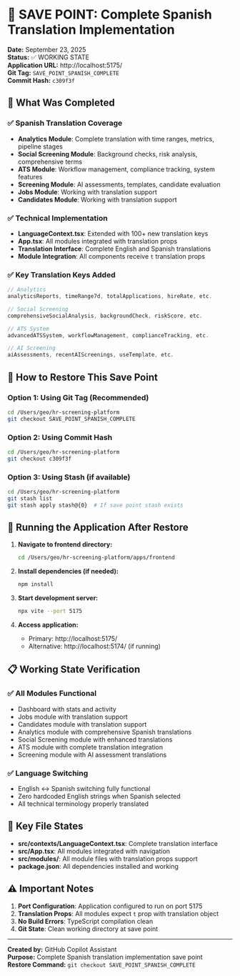 # 🚩 SAVE POINT: Complete Spanish Translation Implementation

**Date:** September 23, 2025  
**Status:** ✅ WORKING STATE  
**Application URL:** http://localhost:5175/  
**Git Tag:** `SAVE_POINT_SPANISH_COMPLETE`  
**Commit Hash:** `c309f3f`

## 🎯 What Was Completed

### ✅ Spanish Translation Coverage
- **Analytics Module**: Complete translation with time ranges, metrics, pipeline stages
- **Social Screening Module**: Background checks, risk analysis, comprehensive terms
- **ATS Module**: Workflow management, compliance tracking, system features
- **Screening Module**: AI assessments, templates, candidate evaluation
- **Jobs Module**: Working with translation support
- **Candidates Module**: Working with translation support

### ✅ Technical Implementation
- **LanguageContext.tsx**: Extended with 100+ new translation keys
- **App.tsx**: All modules integrated with translation props
- **Translation Interface**: Complete English and Spanish translations
- **Module Integration**: All components receive `t` translation props

### ✅ Key Translation Keys Added
```typescript
// Analytics
analyticsReports, timeRange7d, totalApplications, hireRate, etc.

// Social Screening  
comprehensiveSocialAnalysis, backgroundCheck, riskScore, etc.

// ATS System
advancedATSSystem, workflowManagement, complianceTracking, etc.

// AI Screening
aiAssessments, recentAIScreenings, useTemplate, etc.
```

## 🔄 How to Restore This Save Point

### Option 1: Using Git Tag (Recommended)
```bash
cd /Users/geo/hr-screening-platform
git checkout SAVE_POINT_SPANISH_COMPLETE
```

### Option 2: Using Commit Hash
```bash
cd /Users/geo/hr-screening-platform
git checkout c309f3f
```

### Option 3: Using Stash (if available)
```bash
cd /Users/geo/hr-screening-platform
git stash list
git stash apply stash@{0}  # If save point stash exists
```

## 🚀 Running the Application After Restore

1. **Navigate to frontend directory:**
   ```bash
   cd /Users/geo/hr-screening-platform/apps/frontend
   ```

2. **Install dependencies (if needed):**
   ```bash
   npm install
   ```

3. **Start development server:**
   ```bash
   npx vite --port 5175
   ```

4. **Access application:**
   - Primary: http://localhost:5175/
   - Alternative: http://localhost:5174/ (if running)

## 📋 Working State Verification

### ✅ All Modules Functional
- Dashboard with stats and activity
- Jobs module with translation support
- Candidates module with translation support  
- Analytics module with comprehensive Spanish translations
- Social Screening module with enhanced translations
- ATS module with complete translation integration
- Screening module with AI assessment translations

### ✅ Language Switching
- English ↔ Spanish switching fully functional
- Zero hardcoded English strings when Spanish selected
- All technical terminology properly translated

## 🔧 Key File States

- **src/contexts/LanguageContext.tsx**: Complete translation interface
- **src/App.tsx**: All modules integrated with navigation
- **src/modules/**: All module files with translation props support
- **package.json**: All dependencies installed and working

## ⚠️ Important Notes

1. **Port Configuration**: Application configured to run on port 5175
2. **Translation Props**: All modules expect `t` prop with translation object
3. **No Build Errors**: TypeScript compilation clean
4. **Git State**: Clean working directory at save point

---
**Created by:** GitHub Copilot Assistant  
**Purpose:** Complete Spanish translation implementation save point  
**Restore Command:** `git checkout SAVE_POINT_SPANISH_COMPLETE`